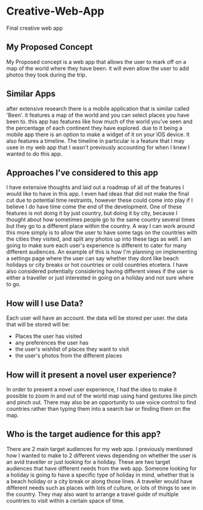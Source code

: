 # Creative-Web-App
Final creative web app

## My Proposed Concept

My Proposed concept is a web app that allows the user to mark off on a map of the world where they have been. it will even allow the user to add photos they took during the trip.

## Similar Apps

after extensive research there is a mobile application that is similar called 'Been'. it features a map of the world and you can select places you have been to. this app has features like
how much of the world you've seen and the percentage of each continent they have explored. due to it being a mobile app there is an option to make a widget of it on your IOS device. It also 
features a timeline. The timeline in particular is a feature that I may usee in my web app that I wasn't previously accounting for when I knew I wanted to do this app.

## Approaches I've considered to this app

I have extensive thoughts and laid out a roadmap of all of the features I would like to have in this app. I even had ideas that did not make the final cut due to potential time restraints,
however these could come into play if I believe I do have time come the end of the development. One of these features is not doing it by just country, but doing it by city, because I thought
about how sometimes people go to the same country several times but they go to a different place within the country. A way I can work around this more simply is to allow the user to have some tags on the countries with the cities they visited, and split any photos up into these tags as well. I am going to make sure each user's experience is different to cater for many different audiences. An example of this is how I'm planning on implementing a settings page where the user can say whether they dont like beach holidays or city breaks or hot countries or cold countries etcetera.
I have also considered potentially considering having different views if the user is either a traveller or just interested in going on a holiday and not sure where to go.

## How will I use Data?

Each user will have an account. the data will be stored per user. the data that will be stored will be:
- Places the user has visited
- any preferences the user has 
- the user's wishlist of places they want to visit
- the user's photos from the different places

## How will it present a novel user experience?

In order to present a novel user experience, I had the idea to make it possible to zoom in and out of the world map using hand gestures like pinch and pinch out. There may also be an opportunity to use voice control to find countries rather than typing them into a search bar or finding them on the map. 

## Who is the target audience for this app?

There are 2 main target audiences for my web app. I previously mentioned how I wanted to make to 2 different views depending on whether the user is an avid traveller or just looking for a holiday. These are two target audiences that have different needs from the web app. Someone looking for a holiday is going to have a specific type of holiday in mind, whether that is a beach holiday or a city break or along those lines. A traveller would have different needs such as places with lots of culture, or lots of things to see in the country. They may also want to arrange a travel guide of multiple countries to visit within a certain space of time. 
